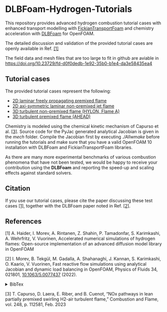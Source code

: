 # DLBFoam-Hydrogen-Tutorials
This repository provides advanced hydrogen combustion tutorial cases with enhanced transport modelling with [FickianTransportFoam](https://github.com/Aalto-CFD/FickianTransportFoam) and chemistry acceleration with [DLBFoam](https://github.com/Aalto-CFD/DLBFoam) for OpenFOAM.

The detailed discussion and validation of the provided tutorial cases are openly available in Ref. [[1]](#1)

The field data and mesh files that are too large to fit in github are aviable in https://doi.org/10.23729/fd-d0f0dedb-1e92-35b0-b1e4-da3e58435ea4
## Tutorial cases

The provided tutorial cases represent the following:

* [2D laminar freely propagating premixed flame](2D_planar_flame/README.md)
* [2D axi-symmetric laminar non-premixed jet flame](2D_jet_flame/README.md)
* [3D turbulent non-premixed flame (HYLON, Flame A)](3D_HYLON_flame_A/README.md)
* [3D turbulent premixed flame (AHEAD)](3D_AHEAD/README.md)

Chemistry is modeled using the chemical kinetic mechanism of Capurso et al. [[3]](#3). Source code for the PyJac generated analytical Jacobian is given in the *mech* folder. Compile the Jacobian first by executing *./Allwmake* before running the tutorials and make sure that you have a valid OpenFOAM 10 installation with DLBFoam and FickianTransportFoam libraries.

As there are many more experimental benchmarks of various combustion phenomena that have not been tested, we would be happy to receive your contribution using the **DLBFoam** and reporting the speed-up and scaling effects against standard solvers.


## Citation

If you use our tutorial cases, please cite the paper discussing these test cases [[1]](#1), together with the DLBFoam paper noted in Ref. [[2]](#2).

## References
<a id="1">[1]</a>
A. Haider, I. Morev, A. Rintanen, Z. Shahin, P. Tamadonfar, S. Karimkashi, A. Wehrfritz, V. Vuorinen, Accelerated numerical simulations of hydrogen flames: Open-source implementation of an advanced diffusion model library in OpenFOAM

<a id="2">[2]</a> 
I. Morev, B. Tekgül, M. Gadalla, A. Shahanaghi, J. Kannan, S. Karimkashi, O. Kaario, V. Vuorinen, Fast reactive flow simulations using analytical Jacobian and dynamic load balancing in OpenFOAM, Physics of Fluids 34, 021801, [10.1063/5.0077437](https://doi.org/10.1063/5.0077437) (2022).
<details>
<summary>BibTex</summary>
<p>
 
```
@article{morev2022fast,
  author = {Morev,Ilya  and Tekg{\"u}l,Bulut  and Gadalla,Mahmoud  and Shahanaghi,Ali  and Kannan,Jeevananthan  and Karimkashi,Shervin  and Kaario,Ossi  and Vuorinen,Ville },
  title = {{Fast reactive flow simulations using analytical Jacobian and dynamic load balancing in OpenFOAM}},
  journal = {Physics of Fluids},
  volume = {34},
  number = {2},
  pages = {021801},
  year = {2022},
  doi = {10.1063/5.0077437},
}
```
</p>
</details>

<a id="3">[3]</a> 
T. Capurso, D. Laera, E. Riber, and B. Cuenot, “NOx pathways in lean partially premixed swirling H2-air turbulent flame,” Combustion and Flame, vol. 248, p. 112581, Feb. 2023

